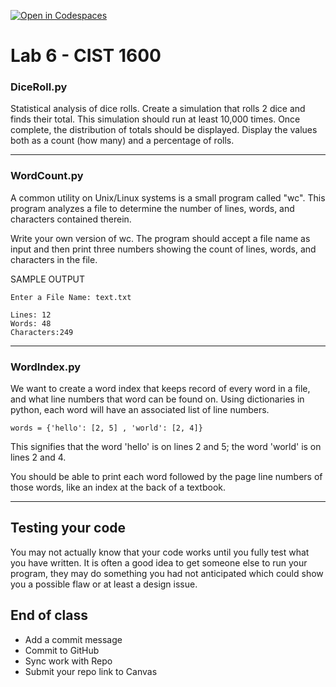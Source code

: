 [![Open in Codespaces](https://classroom.github.com/assets/launch-codespace-2972f46106e565e64193e422d61a12cf1da4916b45550586e14ef0a7c637dd04.svg)](https://classroom.github.com/open-in-codespaces?assignment_repo_id=18490381)
# Lab 6 - CIST 1600

### DiceRoll.py
Statistical analysis of dice rolls.
Create a simulation that rolls 2 dice and finds their total.
This simulation should run at least 10,000 times.
Once complete, the distribution of totals should be displayed.
Display the values both as a count (how many) and a percentage of rolls.

---
### WordCount.py
A common utility on Unix/Linux systems is a small program called "wc".  This program analyzes a file to determine the number of lines, words, and characters contained therein.

Write your own version of wc.  The program should accept a file name as input and then print three numbers showing the count of lines, words, and characters in the file.

SAMPLE OUTPUT
```
Enter a File Name: text.txt

Lines: 12
Words: 48
Characters:249
```
---
### WordIndex.py
We want to create a word index that keeps record of every word in a file, and what line numbers that word can be found on.
Using dictionaries in python, each word will have an associated list of line numbers.
```
words = {'hello': [2, 5] , 'world': [2, 4]}
```
This signifies that the word 'hello' is on lines 2 and 5; the word 'world' is on lines 2 and 4.

You should be able to print each word followed by the page line numbers of those words, like an index at the back of a textbook.

---
## Testing your code
You may not actually know that your code works until you fully test what you have written. It is often a good idea to get someone else to run your program, they may do something you had not anticipated which could show you a possible flaw or at least a design issue.

## End of class
- Add a commit message
- Commit to GitHub
- Sync work with Repo
- Submit your repo link to Canvas

